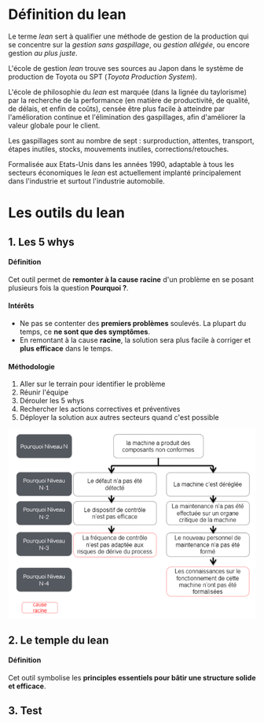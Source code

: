# Définition du lean
Le terme *lean* sert à qualifier une méthode de gestion de la production qui se concentre sur la *gestion sans gaspillage*, ou *gestion allégée*, ou encore gestion *au plus juste*.

L'école de gestion *lean* trouve ses sources au Japon dans le système de production de Toyota ou SPT (*Toyota Production System*).

L'école de philosophie du *lean* est marquée (dans la lignée du taylorisme) par la recherche de la performance (en matière de productivité, de qualité, de délais, et enfin de coûts), censée être plus facile à atteindre par l'amélioration continue et l'élimination des gaspillages, afin d'améliorer la valeur globale pour le client.

Les gaspillages sont au nombre de sept : surproduction, attentes, transport, étapes inutiles, stocks, mouvements inutiles, corrections/retouches.

Formalisée aux Etats-Unis dans les années 1990, adaptable à tous les secteurs économiques le *lean* est actuellement implanté principalement dans l'industrie et surtout l'industrie automobile.

# Les outils du lean
## 1. Les 5 whys
#### Définition
Cet outil permet de **remonter à la cause racine** d'un problème en se posant plusieurs fois la question **Pourquoi ?**.
#### Intérêts
* Ne pas se contenter des **premiers problèmes** soulevés. La plupart du temps, ce **ne sont que des symptômes**.
* En remontant à la cause **racine**, la solution sera plus facile à corriger et **plus efficace** dans le temps.
#### Méthodologie
1. Aller sur le terrain pour identifier le problème
2. Réunir l'équipe
3. Dérouler les 5 whys
4. Rechercher les actions correctives et préventives
5. Déployer la solution aux autres secteurs quand c'est possible

![Les 5 whys](1_les5whys.png "Example")

## 2. Le temple du lean
#### Définition
Cet outil symbolise les **principles essentiels pour bâtir une structure solide et efficace**.


## 3. Test